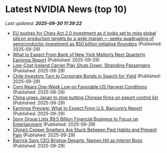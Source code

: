 # Latest NVIDIA News (top 10)
_Last updated: **2025-09-30 11:39:22**_

- [EU pushes for Chips Act 2.0 investment as it looks set to miss global silicon production targets by a wide margin — seeks quadrupling of semiconductor investment as $50 billion initiative flounders](https://www.tomshardware.com/tech-industry/semiconductors/eu-pushes-for-chips-act-2-0-investment-as-it-looks-set-to-miss-global-silicon-production-targets-by-a-wide-margin-seeks-quadrupling-of-semiconductor-investment-as-usd50-billion-initiative-flounders) (Published: 2025-09-29)
- [What to Expect From Bank of New York Mellon’s Next Quarterly Earnings Report](https://biztoc.com/x/ec272d872d4d6e16) (Published: 2025-09-29)
- [Low-Cost Iceland Carrier Play Shuts Down, Stranding Passengers](https://biztoc.com/x/5135cb9747fd5a2b) (Published: 2025-09-29)
- [Chile Investors Turn to Corporate Bonds in Search for Yield](https://biztoc.com/x/15cc51bb0642f3e2) (Published: 2025-09-29)
- [Corn Nears One-Week Low on Favorable US Harvest Conditions](https://biztoc.com/x/1ebb0fec03c1c037) (Published: 2025-09-29)
- [China urges Japan to stop putting Chinese firms on export control list](https://biztoc.com/x/8fba6662747dd789) (Published: 2025-09-29)
- [Earnings Preview: What to Expect From U.S. Bancorp’s Report](https://biztoc.com/x/e315d7a2f7d92176) (Published: 2025-09-29)
- [Sony Group Lists $9.5 Billion Financial Business to Focus on Entertainment](https://biztoc.com/x/ded710a5784f8dcf) (Published: 2025-09-29)
- [China’s Copper Smelters Are Stuck Between Past Habits and Present Pain](https://biztoc.com/x/befb6345a9cc87cd) (Published: 2025-09-29)
- [Barrick Says CEO Bristow Departs, Names Hill as Interim Boss](https://biztoc.com/x/8c8f36fa77c40071) (Published: 2025-09-29)
